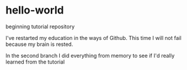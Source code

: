 # hello-world
beginning tutorial repository

I've restarted my education in the ways of Github. This time I will not fail because my brain is rested.

In the second branch I did everything from memory to see if I'd really learned from the tutorial
